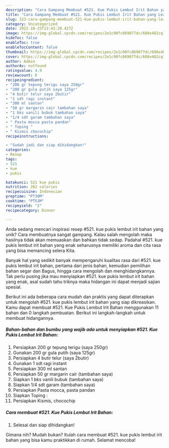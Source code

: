 ```yaml
---
description: "Cara Gampang Membuat #521. Kue Pukis Lembut Irit Bahan yang Lezat Sekali"
title: "Cara Gampang Membuat #521. Kue Pukis Lembut Irit Bahan yang Lezat Sekali"
slug: 323-cara-gampang-membuat-521-kue-pukis-lembut-irit-bahan-yang-lezat-sekali
category: Uncategorized
date: 2022-10-25T13:43:20.427Z
image: https://img-global.cpcdn.com/recipes/2e1c90fc869077dc/680x482cq70/521-kue-pukis-lembut-irit-bahan-foto-resep-utama.jpg
hideToc: false
enableToc: true
enableTocContent: false
thumbnail: https://img-global.cpcdn.com/recipes/2e1c90fc869077dc/680x482cq70/521-kue-pukis-lembut-irit-bahan-foto-resep-utama.jpg
cover: https://img-global.cpcdn.com/recipes/2e1c90fc869077dc/680x482cq70/521-kue-pukis-lembut-irit-bahan-foto-resep-utama.jpg
author: Admin
authorAv: notfound
ratingvalue: 4.9
reviewcount: 8
recipeingredient:
- "200 gr tepung terigu saya 250gr"
- "200 gr gula putih saya 125gr"
- "4 butir telur saya 2butir"
- "1 sdt ragi instant"
- "300 ml santan"
- "50 gr margarin cair tambahan saya"
- "1 bks vanili bubuk tambahan saya"
- "1/4 sdt garam tambahan saya"
- " Pasta mocca pasta pandan"
- " Toping "
- " Kismis chocochip"
recipeinstructions:

- "Sudah jadi dan siap dihidangkan!"
categories:
- Resep
tags:
- 521
- kue
- pukis

katakunci: 521 kue pukis 
nutrition: 262 calories
recipecuisine: Indonesian
preptime: "PT30M"
cooktime: "PT53M"
recipeyield: "2"
recipecategory: Dinner

---
```





Anda sedang mencari inspirasi resep #521. kue pukis lembut irit bahan yang unik? Cara membuatnya sangat gampang. Kalau salah mengolah maka hasilnya tidak akan memuaskan dan bahkan tidak sedap. Padahal #521. kue pukis lembut irit bahan yang enak seharusnya memiliki aroma dan cita rasa yang bisa memancing selera Kita.





Banyak hal yang sedikit banyak mempengaruhi kualitas rasa dari #521. kue pukis lembut irit bahan, pertama dari jenis bahan, kemudian pemilihan bahan segar dan Bagus, hingga cara mengolah dan menghidangkannya. Tak perlu pusing jika mau menyiapkan #521. kue pukis lembut irit bahan yang enak,      asal sudah tahu triknya maka hidangan ini dapat menjadi sajian spesial.





















Berikut ini ada beberapa cara mudah dan praktis yang dapat diterapkan untuk mengolah #521. kue pukis lembut irit bahan yang siap dikreasikan. Kamu dapat membuat #521. Kue Pukis Lembut Irit Bahan menggunakan 11 bahan dan 0 langkah pembuatan. Berikut ini langkah-langkah untuk membuat hidangannya.

<!--inarticleads1-->

##### Bahan-bahan dan bumbu yang wajib ada untuk menyiapkan #521. Kue Pukis Lembut Irit Bahan:

1. Persiapkan 200 gr tepung terigu (saya 250gr)
1. Gunakan 200 gr gula putih (saya 125gr)
1. Persiapkan 4 butir telur (saya 2butir)
1. Gunakan 1 sdt ragi instant
1. Persiapkan 300 ml santan
1. Persiapkan 50 gr margarin cair (tambahan saya)
1. Siapkan 1 bks vanili bubuk (tambahan saya)
1. Siapkan 1/4 sdt garam (tambahan saya)
1. Persiapkan  Pasta mocca, pasta pandan
1. Siapkan  Toping :
1. Persiapkan  Kismis, chocochip




<!--inarticleads2-->

##### Cara membuat #521. Kue Pukis Lembut Irit Bahan:


1. Selesai dan siap dihidangkan!



Gimana nih? Mudah bukan? Itulah cara membuat #521. kue pukis lembut irit bahan yang bisa kamu praktikkan di rumah. Selamat mencoba!
